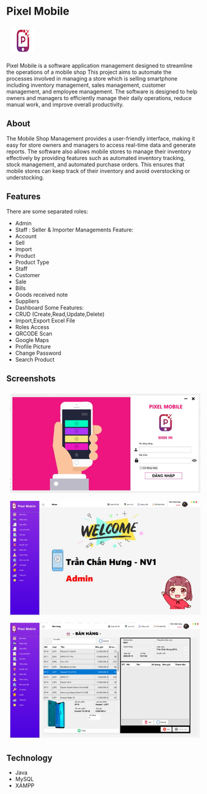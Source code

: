 # Pixel Mobile

<img src="/images/mobilepixel.png" align="center"
width="64" height="64" hspace="10" vspace="10">

Pixel Mobile is a software application management designed to streamline the operations of a mobile shop
This project aims to automate the processes involved in managing a store which is selling smartphone 
including inventory management, sales management, customer management, and employee management. 
The software is designed to help owners and managers to efficiently manage their daily operations, 
reduce manual work, and improve overall productivity.

## About

The Mobile Shop Management provides a user-friendly interface, making it easy for store owners and managers to access real-time data and generate reports.
The software also allows mobile stores to manage their inventory effectively by providing features such as automated inventory tracking, stock management, and automated purchase orders. 
This ensures that mobile stores can keep track of their inventory and avoid overstocking or understocking.


## Features
There are some separated roles:
- Admin
- Staff : Seller & Importer
Managements Feature:
- Account
- Sell
- Import
- Product
- Product Type
- Staff
- Customer
- Sale
- Bills
- Goods received note
- Suppliers
- Dashboard
Some Features:
- CRUD (Create,Read,Update,Delete)
- Import,Export Excel File
- Roles Access
- QRCODE Scan
- Google Maps
- Profile Picture
- Change Password
- Search Product



## Screenshots
[<img src="/images/login.jpg" align="left"
width="500"
    hspace="10" vspace="10">](/images/login.jpg)
[<img src="/images/homescreen.jpg" align="center"
width="500"
    hspace="10" vspace="10">](/images/homescreen.jpg)
[<img src="/images/sellproduct.jpg" align="center"
width="500"
    hspace="10" vspace="10">](/images/sellproduct.jpg)


## Technology
- Java
- MySQL
- XAMPP


